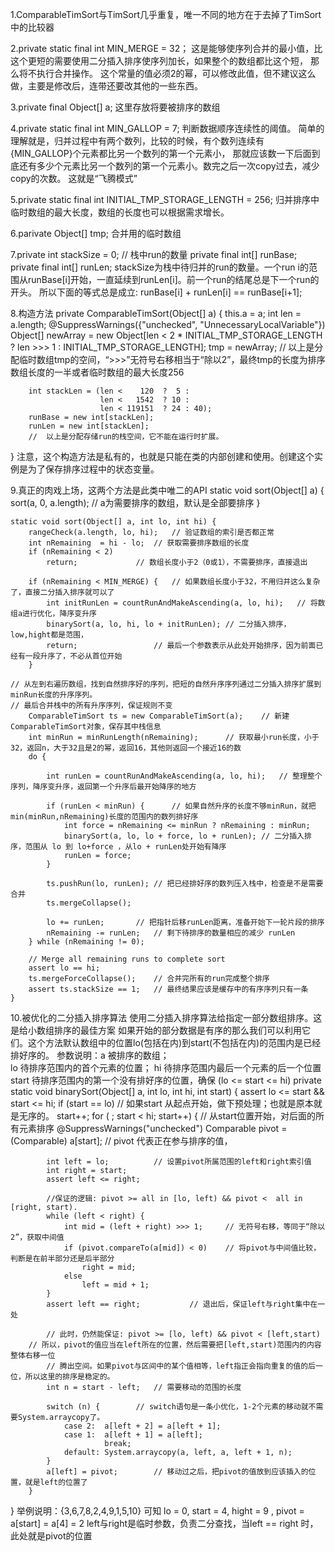 1.ComparableTimSort与TimSort几乎重复，唯一不同的地方在于去掉了TimSort中的比较器


2.private static final int MIN_MERGE = 32；
  这是能够使序列合并的最小值，比这个更短的需要使用二分插入排序使序列加长，如果整个的数组都比这个短，
  那么将不执行合并操作。
  这个常量的值必须2的幂，可以修改此值，但不建议这么做，主要是修改后，连带还要改其他的一些东西。

3.private final Object[] a;
  这里存放将要被排序的数组

4.private static final int MIN_GALLOP = 7;
  判断数据顺序连续性的阈值。
  简单的理解就是，归并过程中有两个数列，比较的时候，有个数列连续有{MIN_GALLOP}个元素都比另一个数列的第一个元素小，
  那就应该数一下后面到底还有多少个元素比另一个数列的第一个元素小。数完之后一次copy过去，减少copy的次数。
  这就是“飞腾模式”

5.private static final int INITIAL_TMP_STORAGE_LENGTH = 256;
  归并排序中临时数组的最大长度，数组的长度也可以根据需求增长。

6.parivate Object[] tmp;
  合并用的临时数组

7.private int stackSize = 0; // 栈中run的数量
  private final int[] runBase;
  private final int[] runLen;
  stackSize为栈中待归并的run的数量。一个run i的范围从runBase[i]开始，一直延续到runLen[i]。前一个run的结尾总是下一个run的开头。
  所以下面的等式总是成立: runBase[i] + runLen[i] == runBase[i+1];

8.构造方法
  private ComparableTimSort(Object[] a) {
        this.a = a;
        int len = a.length;
        @SuppressWarnings({"unchecked", "UnnecessaryLocalVariable"})
        Object[] newArray = new Object[len < 2 * INITIAL_TMP_STORAGE_LENGTH ? len >>> 1 : INITIAL_TMP_STORAGE_LENGTH];
        tmp = newArray;
	//  以上是分配临时数组tmp的空间，“>>>”无符号右移相当于“除以2”，最终tmp的长度为排序数组长度的一半或者临时数组的最大长度256

        int stackLen = (len <    120  ?  5 :
                        len <   1542  ? 10 :
                        len < 119151  ? 24 : 40);
        runBase = new int[stackLen];
        runLen = new int[stackLen];
        //  以上是分配存储run的栈空间，它不能在运行时扩展。
  }
  注意，这个构造方法是私有的，也就是只能在类的内部创建和使用。创建这个实例是为了保存排序过程中的状态变量。


9.真正的肉戏上场，这两个方法是此类中唯二的API
    static void sort(Object[] a) {
          sort(a, 0, a.length);		// a为需要排序的数组，默认是全部要排序
    }

    static void sort(Object[] a, int lo, int hi) {
        rangeCheck(a.length, lo, hi);	// 验证数组的索引是否都正常
        int nRemaining  = hi - lo;	// 获取需要排序数组的长度
        if (nRemaining < 2)
            return;  			// 数组长度小于2（0或1），不需要排序，直接退出

        if (nRemaining < MIN_MERGE) {	// 如果数组长度小于32，不用归并这么复杂了，直接二分插入排序就可以了
            int initRunLen = countRunAndMakeAscending(a, lo, hi);	// 将数组a进行优化，降序变升序
            binarySort(a, lo, hi, lo + initRunLen);	// 二分插入排序，low,hight都是范围，
            return;					// 最后一个参数表示从此处开始排序，因为前面已经有一段升序了，不必从首位开始
        }

	// 从左到右遍历数组，找到自然排序好的序列，把短的自然升序序列通过二分插入排序扩展到minRun长度的升序序列。
	// 最后合并栈中的所有升序序列，保证规则不变
        ComparableTimSort ts = new ComparableTimSort(a);	// 新建ComparableTimSort对象，保存其中栈信息
        int minRun = minRunLength(nRemaining);		// 获取最小run长度，小于32，返回n，大于32且是2的幂，返回16，其他则返回一个接近16的数
        do {							
          
            int runLen = countRunAndMakeAscending(a, lo, hi);	// 整理整个序列，降序变升序，返回第一个升序后最开始降序的地方

            if (runLen < minRun) {		// 如果自然升序的长度不够minRun，就把 min(minRun,nRemaining)长度的范围内的数列排好序
                int force = nRemaining <= minRun ? nRemaining : minRun;
                binarySort(a, lo, lo + force, lo + runLen);	// 二分插入排序，范围从 lo 到 lo+force ，从lo + runLen处开始有降序
                runLen = force;
            }

            ts.pushRun(lo, runLen);	// 把已经排好序的数列压入栈中，检查是不是需要合并
            ts.mergeCollapse();

            lo += runLen;		// 把指针后移runLen距离，准备开始下一轮片段的排序
            nRemaining -= runLen;	// 剩下待排序的数量相应的减少 runLen
        } while (nRemaining != 0);

        // Merge all remaining runs to complete sort
        assert lo == hi;
        ts.mergeForceCollapse();	// 合并完所有的run完成整个排序
        assert ts.stackSize == 1;	// 最终结果应该是缓存中的有序序列只有一条
    }


10.被优化的二分插入排序算法
  使用二分插入排序算法给指定一部分数组排序。这是给小数组排序的最佳方案
  如果开始的部分数据是有序的那么我们可以利用它们。这个方法默认数组中的位置lo(包括在内)到start(不包括在内)的范围内是已经排好序的。
  参数说明：a      被排序的数组；        
	    lo     待排序范围内的首个元素的位置；
	    hi     待排序范围内最后一个元素的后一个位置
 	    start  待排序范围内的第一个没有排好序的位置，确保 (lo <= start <= hi)
  private static void binarySort(Object[] a, int lo, int hi, int start) {
        assert lo <= start && start <= hi;
        if (start == lo)		// 如果start 从起点开始，做下预处理；也就是原本就是无序的。
            start++;
        for ( ; start < hi; start++) {		// 从start位置开始，对后面的所有元素排序
            @SuppressWarnings("unchecked")
            Comparable<Object> pivot = (Comparable) a[start];	// pivot 代表正在参与排序的值，

            int left = lo;			// 设置pivot所属范围的left和right索引值
            int right = start;
            assert left <= right;

            //保证的逻辑: pivot >= all in [lo, left) && pivot <  all in [right, start).
            while (left < right) {
                int mid = (left + right) >>> 1;		// 无符号右移，等同于“除以2”，获取中间值
                if (pivot.compareTo(a[mid]) < 0)	// 将pivot与中间值比较，判断是在前半部分还是后半部分
                    right = mid;
                else
                    left = mid + 1;
            }
            assert left == right;			// 退出后，保证left与right集中在一处

            // 此时，仍然能保证: pivot >= [lo, left) && pivot < [left,start)
	    // 所以，pivot的值应当在left所在的位置，然后需要把[left,start)范围内的内容整体右移一位
            // 腾出空间。如果pivot与区间中的某个值相等，left指正会指向重复的值的后一位，所以这里的排序是稳定的。
            int n = start - left;  	// 需要移动的范围的长度
           
            switch (n) {		// switch语句是一条小优化，1-2个元素的移动就不需要System.arraycopy了。
                case 2:  a[left + 2] = a[left + 1];
                case 1:  a[left + 1] = a[left];
                         break;
                default: System.arraycopy(a, left, a, left + 1, n);
            }
            a[left] = pivot; 		// 移动过之后，把pivot的值放到应该插入的位置，就是left的位置了
        }
  }
  举例说明：{3,6,7,8,2,4,9,1,5,10}
  可知 lo = 0, start = 4, hight = 9 , pivot = a[start] = a[4] = 2
  left与right是临时参数，负责二分查找，当left == right 时，此处就是pivot的位置
  
  

